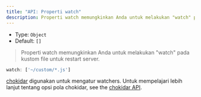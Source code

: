 ```yaml
---
title: "API: Properti watch"
description: Properti watch memungkinkan Anda untuk melakukan "watch" pada kustom file untuk restart server.
---
```


- Type: `Object`
- Default: `[]`

> Properti watch memungkinkan Anda untuk melakukan "watch" pada kustom file untuk restart server.

```js
watch: ['~/custom/*.js']
```

[chokidar](https://github.com/paulmillr/chokidar) digunakan untuk mengatur watchers. Untuk mempelajari lebih lanjut tentang opsi pola chokidar, see the [chokidar API](https://github.com/paulmillr/chokidar#api).
